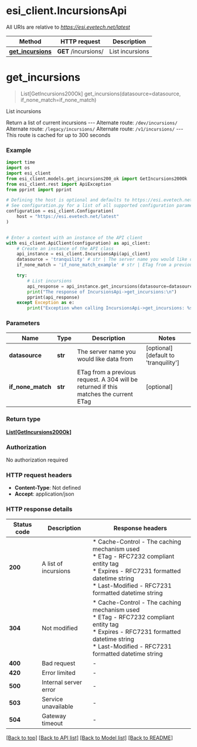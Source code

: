 # esi_client.IncursionsApi

All URIs are relative to *https://esi.evetech.net/latest*

Method | HTTP request | Description
------------- | ------------- | -------------
[**get_incursions**](IncursionsApi.md#get_incursions) | **GET** /incursions/ | List incursions


# **get_incursions**
> List[GetIncursions200Ok] get_incursions(datasource=datasource, if_none_match=if_none_match)

List incursions

Return a list of current incursions  --- Alternate route: `/dev/incursions/`  Alternate route: `/legacy/incursions/`  Alternate route: `/v1/incursions/`  --- This route is cached for up to 300 seconds

### Example


```python
import time
import os
import esi_client
from esi_client.models.get_incursions200_ok import GetIncursions200Ok
from esi_client.rest import ApiException
from pprint import pprint

# Defining the host is optional and defaults to https://esi.evetech.net/latest
# See configuration.py for a list of all supported configuration parameters.
configuration = esi_client.Configuration(
    host = "https://esi.evetech.net/latest"
)


# Enter a context with an instance of the API client
with esi_client.ApiClient(configuration) as api_client:
    # Create an instance of the API class
    api_instance = esi_client.IncursionsApi(api_client)
    datasource = 'tranquility' # str | The server name you would like data from (optional) (default to 'tranquility')
    if_none_match = 'if_none_match_example' # str | ETag from a previous request. A 304 will be returned if this matches the current ETag (optional)

    try:
        # List incursions
        api_response = api_instance.get_incursions(datasource=datasource, if_none_match=if_none_match)
        print("The response of IncursionsApi->get_incursions:\n")
        pprint(api_response)
    except Exception as e:
        print("Exception when calling IncursionsApi->get_incursions: %s\n" % e)
```



### Parameters


Name | Type | Description  | Notes
------------- | ------------- | ------------- | -------------
 **datasource** | **str**| The server name you would like data from | [optional] [default to &#39;tranquility&#39;]
 **if_none_match** | **str**| ETag from a previous request. A 304 will be returned if this matches the current ETag | [optional] 

### Return type

[**List[GetIncursions200Ok]**](GetIncursions200Ok.md)

### Authorization

No authorization required

### HTTP request headers

 - **Content-Type**: Not defined
 - **Accept**: application/json

### HTTP response details

| Status code | Description | Response headers |
|-------------|-------------|------------------|
**200** | A list of incursions |  * Cache-Control - The caching mechanism used <br>  * ETag - RFC7232 compliant entity tag <br>  * Expires - RFC7231 formatted datetime string <br>  * Last-Modified - RFC7231 formatted datetime string <br>  |
**304** | Not modified |  * Cache-Control - The caching mechanism used <br>  * ETag - RFC7232 compliant entity tag <br>  * Expires - RFC7231 formatted datetime string <br>  * Last-Modified - RFC7231 formatted datetime string <br>  |
**400** | Bad request |  -  |
**420** | Error limited |  -  |
**500** | Internal server error |  -  |
**503** | Service unavailable |  -  |
**504** | Gateway timeout |  -  |

[[Back to top]](#) [[Back to API list]](../README.md#documentation-for-api-endpoints) [[Back to Model list]](../README.md#documentation-for-models) [[Back to README]](../README.md)


